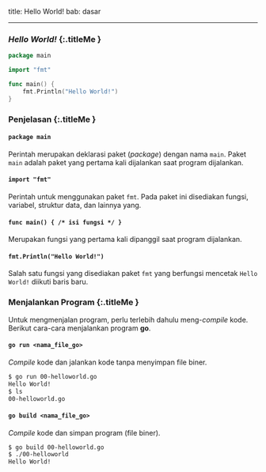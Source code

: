 title: Hello World!
bab: dasar

---

### <i class="fa fa-code"></i> _Hello World!_ {:.titleMe }

```go
package main

import "fmt"

func main() {
	fmt.Println("Hello World!")
}
```


### <i class="fa fa-info-circle"></i> Penjelasan {:.titleMe }

#### `package main`

Perintah merupakan deklarasi paket (_package_) dengan nama `main`.
Paket `main` adalah paket yang pertama kali dijalankan saat program dijalankan.

#### `import "fmt"`

Perintah untuk menggunakan paket `fmt`. Pada paket ini disediakan fungsi, variabel, struktur data, dan lainnya yang.

#### `func main() { /* isi fungsi */ }`

Merupakan fungsi yang pertama kali dipanggil saat program dijalankan.

#### `fmt.Println("Hello World!")`

Salah satu fungsi yang disediakan paket `fmt` yang berfungsi mencetak `Hello World!` diikuti baris baru.


### <i class="fa fa-code"></i> Menjalankan Program {:.titleMe }

Untuk mengmenjalan program, perlu terlebih dahulu meng-_compile_ kode. Berikut cara-cara menjalankan program __go__.

#### `go run <nama_file_go>`

_Compile_ kode dan jalankan kode tanpa menyimpan file biner. 
```bash
$ go run 00-helloworld.go 
Hello World!
$ ls
00-helloworld.go
```

#### `go build <nama_file_go>`

_Compile_ kode dan simpan program (file biner).
```bash
$ go build 00-helloworld.go
$ ./00-helloworld 
Hello World!
```


